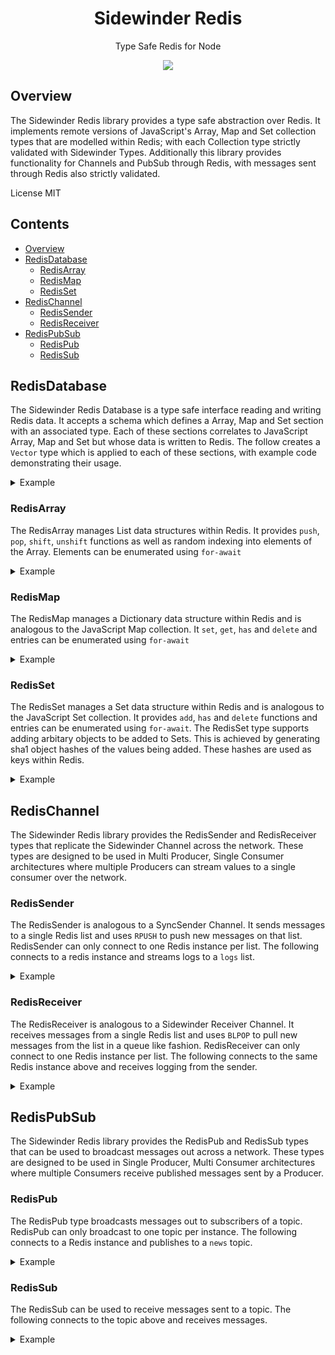 <div align='center'>

<h1>Sidewinder Redis</h1>

<p>Type Safe Redis for Node</p>

[<img src="https://img.shields.io/npm/v/@sidewinder/redis?label=%40sidewinder%2Fredis">](https://www.npmjs.com/package/@sidewinder/redis)

</div>

## Overview

The Sidewinder Redis library provides a type safe abstraction over Redis. It implements remote versions of JavaScript's Array, Map and Set collection types that are modelled within Redis; with each Collection type strictly validated with Sidewinder Types. Additionally this library provides functionality for Channels and PubSub through Redis, with messages sent through Redis also strictly validated.

License MIT

## Contents

- [Overview](#Overview)
- [RedisDatabase](#RedisDatabase)
    - [RedisArray](#RedisArray)
    - [RedisMap](#RedisMap)
    - [RedisSet](#RedisSet)
- [RedisChannel](#RedisChannel)
    - [RedisSender](#RedisSender)
    - [RedisReceiver](#RedisReceiver)
- [RedisPubSub](#RedisPubSub)
    - [RedisPub](#RedisPub)
    - [RedisSub](#RedisSub)

## RedisDatabase

The Sidewinder Redis Database is a type safe interface reading and writing Redis data. It accepts a schema which defines a Array, Map and Set section with an associated type. Each of these sections correlates to JavaScript Array, Map and Set but whose data is written to Redis. The follow creates a `Vector` type which is applied to each of these sections, with example code demonstrating their usage.

<details>
<summary>Example</summary>

```typescript
import { Type, RedisDatabase } from '@sidewinder/redis'

const Vector = Type.Tuple([Type.Number(), Type.Number(), Type.Number()])

const Schema = Type.Database({
    arrays: {
        vectors: Vector // Array<[number, number, number]>
    },
    sets: {
        vectors: Vector // Set<[number, number, number]>
    },
    maps: {
        vectors: Vector // Map<string, [number, number, number]>
    }
})

const database = await RedisDatabase.connect(Schema, 'redis://172.30.1.24:6379')

// Array<[number, number, number]>
const array = database.array('vectors')
await array.push([1, 0, 0])
await array.push([0, 1, 0])
await array.push([0, 0, 1])

// Set<[number, number, number]>
const set = database.set('vectors')
await set.add([1, 0, 0])
await set.add([0, 1, 0])
await set.add([0, 0, 1])

// Map<string, [number, number, number]>
const map = database.map('vectors')
await map.set('X', [1, 0, 0])
await map.set('Y', [0, 1, 0])
await map.set('Z', [0, 0, 1])
```

</details>

### RedisArray

The RedisArray manages List data structures within Redis. It provides `push`, `pop`, `shift`, `unshift` functions as well as random indexing into elements of the Array. Elements can be enumerated using `for-await`

<details>
<summary>Example</summary>

```typescript
const array = database.array('vectors')
await array.push([1, 0, 0])
await array.push([0, 1, 0])
await array.push([0, 0, 1])

const vector = await array.get(1) // [0, 1, 0]

for await(const vector of array) {
    console.log(vector)
}
```

</details>

### RedisMap

The RedisMap manages a Dictionary data structure within Redis and is analogous to the JavaScript Map collection. It `set`, `get`, `has` and `delete` and entries can be enumerated using `for-await`

<details>
<summary>Example</summary>

```typescript
const map = database.map('vectors')
await map.set('X', [1, 0, 0])
await map.set('Y', [0, 1, 0])
await map.set('Z', [0, 0, 1])

const Y = await map.get('Y')

for await(const [key, value] of map) {
    console.log(key, value)
}
```

</details>

### RedisSet

The RedisSet manages a Set data structure within Redis and is analogous to the JavaScript Set collection. It provides `add`, `has` and `delete` functions and entries can be enumerated using `for-await`. The RedisSet type supports adding arbitary objects to be added to Sets. This is achieved by generating sha1 object hashes of the values being added. These hashes are used as keys within Redis.

<details>
<summary>Example</summary>

```typescript
const set = database.set('vectors')
await set.add([1, 0, 0])
await set.add([0, 1, 0])
await set.add([0, 0, 1])

const exists = await vectors.has([0, 1, 2])

await set.delete([0, 1, 0])

for await(const value of vectors) {
    console.log(key, value)
}
```

</details>

## RedisChannel

The Sidewinder Redis library provides the RedisSender and RedisReceiver types that replicate the Sidewinder Channel across the network. These types are designed to be used in Multi Producer, Single Consumer architectures where multiple Producers can stream values to a single consumer over the network.

### RedisSender

The RedisSender is analogous to a SyncSender Channel. It sends messages to a single Redis list and uses `RPUSH` to push new messages on that list. RedisSender can only connect to one Redis instance per list. The following connects to a redis instance and streams logs to a `logs` list.

<details>
<summary>Example</summary>

```typescript
import { Type, RedisSender } from '@sidewinder/redis'

const sender = await RedisSender.connect(Type.String(), 'logs', 'redis://redis.domain.com:6379')

await sender.send('log message 1')
await sender.send('log message 2')
await sender.send('log message 3')
```
</details>

### RedisReceiver

The RedisReceiver is analogous to a Sidewinder Receiver Channel. It receives messages from a single Redis list and uses `BLPOP` to pull new messages from the list in a queue like fashion. RedisReceiver can only connect to one Redis instance per list. The following connects to the same Redis instance above and receives logging from the sender.

<details>
<summary>Example</summary>

```typescript
import { Type, RedisReceiver } from '@sidewinder/redis'

const receiver = await RedisReceiver.connect(Type.String(), 'logs', 'redis://redis.domain.com:6379')

for await(const message of receiver) {
    console.log(message)  // log message 1
                          // log message 2
                          // log message 3
}
```
</details>

## RedisPubSub

The Sidewinder Redis library provides the RedisPub and RedisSub types that can be used to broadcast messages out across a network. These types are designed to be used in Single Producer, Multi Consumer architectures where multiple Consumers receive published messages sent by a Producer.

### RedisPub

The RedisPub type broadcasts messages out to subscribers of a topic. RedisPub can only broadcast to one topic per instance. The following connects to a Redis instance and publishes to a `news` topic.

<details>
<summary>Example</summary>

```typescript
import { Type, RedisPub } from '@sidewinder/redis'

const sender = await RedisPub.connect(Type.String(), 'news', 'redis://redis.domain.com:6379')

await sender.send('good news')
await sender.send('bad news')
await sender.send('average news')
```
</details>

### RedisSub

The RedisSub can be used to receive messages sent to a topic. The following connects to the topic above and receives messages.

<details>
<summary>Example</summary>

```typescript
import { Type, RedisSub } from '@sidewinder/redis'

const receiver = await RedisSub.connect(Type.String(), 'logs', 'redis://redis.domain.com:6379')

for await(const message of receiver) {
    console.log(message)  // good news
                          // bad news
                          // average news
}
```
</details>